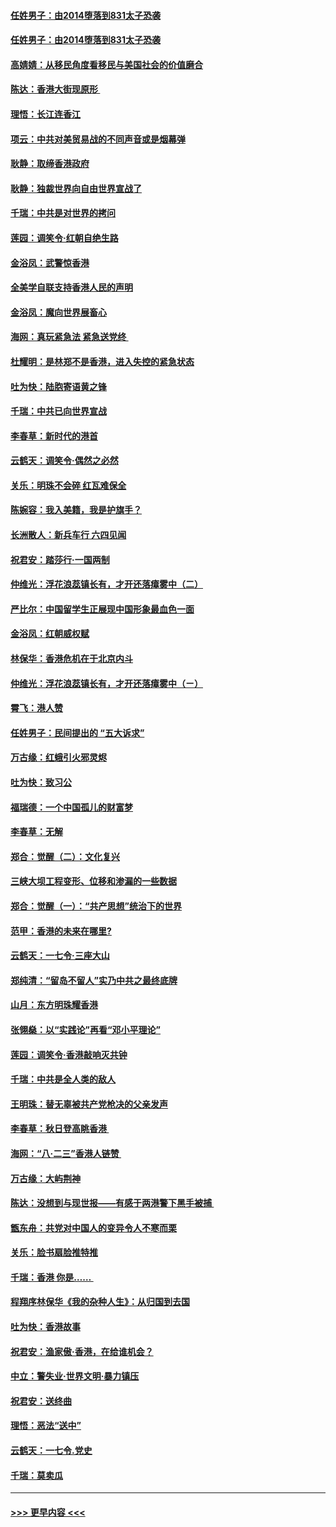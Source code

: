 #### [任姓男子：由2014堕落到831太子恐袭](../pages/nsc993/n11497326.md?t=09040301) 
#### [任姓男子：由2014堕落到831太子恐袭](../pages/nsc993/n11496683.md?t=09040301) 
#### [高婧婧：从移民角度看移民与美国社会的价值磨合](../pages/nsc993/n11495757.md?t=09040301) 
#### [陈达：香港大街现原形 ](../pages/nsc993/n11495441.md?t=09040301) 
#### [理悟：长江连香江](../pages/nsc993/n11495377.md?t=09040301) 
#### [项云：中共对美贸易战的不同声音或是烟幕弹](../pages/nsc993/n11494929.md?t=09040301) 
#### [耿静：取缔香港政府](../pages/nsc993/n11494218.md?t=09040301) 
#### [耿静：独裁世界向自由世界宣战了](../pages/nsc993/n11494190.md?t=09040301) 
#### [千瑞：中共是对世界的拷问](../pages/nsc993/n11493021.md?t=09040301) 
#### [莲园：调笑令‧红朝自绝生路](../pages/nsc993/n11493011.md?t=09040301) 
#### [金浴凤：武警惊香港](../pages/nsc993/n11492994.md?t=09040301) 
#### [全美学自联支持香港人民的声明](../pages/nsc993/n11492630.md?t=09040301) 
#### [金浴凤：魔向世界展畜心](../pages/nsc993/n11492599.md?t=09040301) 
#### [海网：真玩紧急法 紧急送党终 ](../pages/nsc993/n11492535.md?t=09040301) 
#### [杜耀明：是林郑不是香港，进入失控的紧急状态](../pages/nsc993/n11491420.md?t=09040301) 
#### [吐为快：陆胞寄语黄之锋](../pages/nsc993/n11491117.md?t=09040301) 
#### [千瑞：中共已向世界宣战](../pages/nsc993/n11490123.md?t=09040301) 
#### [李春草：新时代的港首](../pages/nsc993/n11489864.md?t=09040301) 
#### [云鹤天：调笑令·偶然之必然](../pages/nsc993/n11489701.md?t=09040301) 
#### [关乐：明珠不会碎 红瓦难保全](../pages/nsc993/n11489647.md?t=09040301) 
#### [陈婉容：我入美籍，我是护旗手？](../pages/nsc993/n11487908.md?t=09040301) 
#### [长洲散人：新兵车行 六四见闻](../pages/nsc993/n11487729.md?t=09040301) 
#### [祝君安：踏莎行‧一国两制](../pages/nsc993/n11487699.md?t=09040301) 
#### [仲维光：浮花浪蕊镇长有，才开还落瘴雾中（二）](../pages/nsc993/n11483286.md?t=09040301) 
#### [严比尔：中国留学生正展现中国形象最血色一面](../pages/nsc993/n11485145.md?t=09040301) 
#### [金浴凤：红朝威权赋](../pages/nsc993/n11485191.md?t=09040301) 
#### [林保华：香港危机在于北京内斗](../pages/nsc993/n11484593.md?t=09040301) 
#### [仲维光：浮花浪蕊镇长有，才开还落瘴雾中（ㄧ）](../pages/nsc993/n11483259.md?t=09040301) 
#### [霄飞：港人赞](../pages/nsc993/n11482957.md?t=09040301) 
#### [任姓男子：民间提出的 “五大诉求”](../pages/nsc993/n11482897.md?t=09040301) 
#### [万古缘：红蛾引火邪灵烬](../pages/nsc993/n11482886.md?t=09040301) 
#### [吐为快：致习公](../pages/nsc993/n11482867.md?t=09040301) 
#### [福瑞德：一个中国孤儿的财富梦](../pages/nsc993/n11482817.md?t=09040301) 
#### [李春草：无解](../pages/nsc993/n11482791.md?t=09040301) 
#### [郑合：觉醒（二）：文化复兴](../pages/nsc993/n11478025.md?t=09040301) 
#### [三峡大坝工程变形、位移和渗漏的一些数据](../pages/nsc993/n11478232.md?t=09040301) 
#### [郑合：觉醒（一）：“共产思想”统治下的世界](../pages/nsc993/n11477663.md?t=09040301) 
#### [范甲：香港的未来在哪里?](../pages/nsc993/n11477249.md?t=09040301) 
#### [云鹤天：一七令·三座大山](../pages/nsc993/n11477192.md?t=09040301) 
#### [郑纯清：“留岛不留人”实乃中共之最终底牌](../pages/nsc993/n11476160.md?t=09040301) 
#### [山月：东方明珠耀香港](../pages/nsc993/n11476077.md?t=09040301) 
#### [张翎燊：以“实践论”再看“邓小平理论”](../pages/nsc993/n11475733.md?t=09040301) 
#### [莲园：调笑令‧香港敲响灭共钟](../pages/nsc993/n11475723.md?t=09040301) 
#### [千瑞：中共是全人类的敌人](../pages/nsc993/n11475329.md?t=09040301) 
#### [王明珠：替无辜被共产党枪决的父亲发声](../pages/nsc993/n11474570.md?t=09040301) 
#### [李春草：秋日登高眺香港 ](../pages/nsc993/n11474491.md?t=09040301) 
#### [海网：“八·二三”香港人链赞 ](../pages/nsc993/n11474538.md?t=09040301) 
#### [万古缘：大屿荆神](../pages/nsc993/n11474401.md?t=09040301) 
#### [陈达：没想到与现世报——有感于两港警下黑手被捕 ](../pages/nsc993/n11472557.md?t=09040301) 
#### [甑东舟：共党对中国人的变异令人不寒而栗](../pages/nsc993/n11472496.md?t=09040301) 
#### [关乐：脸书扇脸推特推](../pages/nsc993/n11472488.md?t=09040301) 
#### [千瑞：香港  你是…… ](../pages/nsc993/n11472459.md?t=09040301) 
#### [程翔序林保华《我的杂种人生》：从归国到去国](../pages/nsc993/n11472369.md?t=09040301) 
#### [吐为快：香港故事](../pages/nsc993/n11471931.md?t=09040301) 
#### [祝君安：渔家傲‧香港，在给谁机会？](../pages/nsc993/n11469718.md?t=09040301) 
#### [中立：警失业‧世界文明‧暴力镇压](../pages/nsc993/n11467566.md?t=09040301) 
#### [祝君安：送终曲](../pages/nsc993/n11467546.md?t=09040301) 
#### [理悟：恶法“送中”](../pages/nsc993/n11467290.md?t=09040301) 
#### [云鹤天：一七令.党史](../pages/nsc993/n11464122.md?t=09040301) 
#### [千瑞：莫卖瓜](../pages/nsc993/n11463014.md?t=09040301) 

----
#### [ >>> 更早内容 <<< ](../indexes/nsc993-earlier.md)

